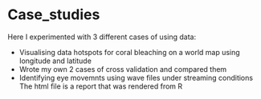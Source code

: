 # Case_studies

Here I experimented with 3 different cases of using data:
  -  Visualising data hotspots for coral bleaching on a world map using longitude and latitude
  -  Wrote my own 2 cases of cross validation and compared them
  -  Identifying eye movemnts using wave files under streaming conditions
The html file is a report that was rendered from R
